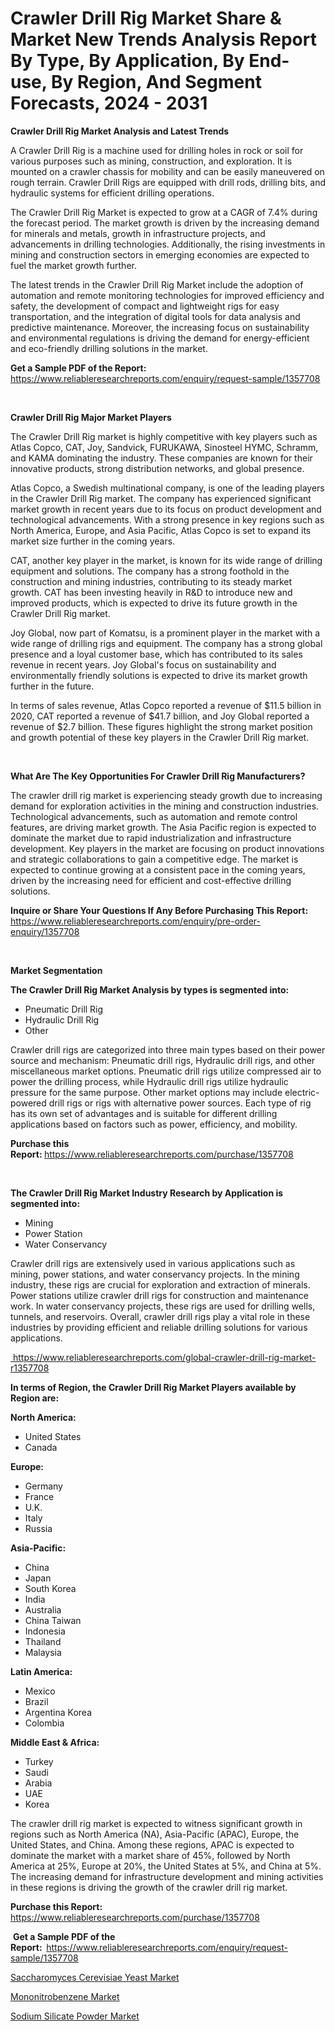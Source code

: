 <p><h1>Crawler Drill Rig Market Share & Market New Trends Analysis Report By Type, By Application, By End-use, By Region, And Segment Forecasts, 2024 - 2031</h1></p><p><strong>Crawler Drill Rig Market Analysis and Latest Trends</strong></p>
<p><p>A Crawler Drill Rig is a machine used for drilling holes in rock or soil for various purposes such as mining, construction, and exploration. It is mounted on a crawler chassis for mobility and can be easily maneuvered on rough terrain. Crawler Drill Rigs are equipped with drill rods, drilling bits, and hydraulic systems for efficient drilling operations.</p><p>The Crawler Drill Rig Market is expected to grow at a CAGR of 7.4% during the forecast period. The market growth is driven by the increasing demand for minerals and metals, growth in infrastructure projects, and advancements in drilling technologies. Additionally, the rising investments in mining and construction sectors in emerging economies are expected to fuel the market growth further.</p><p>The latest trends in the Crawler Drill Rig Market include the adoption of automation and remote monitoring technologies for improved efficiency and safety, the development of compact and lightweight rigs for easy transportation, and the integration of digital tools for data analysis and predictive maintenance. Moreover, the increasing focus on sustainability and environmental regulations is driving the demand for energy-efficient and eco-friendly drilling solutions in the market.</p></p>
<p><strong>Get a Sample PDF of the Report:&nbsp;</strong> <a href="https://www.reliableresearchreports.com/enquiry/request-sample/1357708">https://www.reliableresearchreports.com/enquiry/request-sample/1357708</a></p>
<p>&nbsp;</p>
<p><strong>Crawler Drill Rig Major Market Players</strong></p>
<p><p>The Crawler Drill Rig market is highly competitive with key players such as Atlas Copco, CAT, Joy, Sandvick, FURUKAWA, Sinosteel HYMC, Schramm, and KAMA dominating the industry. These companies are known for their innovative products, strong distribution networks, and global presence.</p><p>Atlas Copco, a Swedish multinational company, is one of the leading players in the Crawler Drill Rig market. The company has experienced significant market growth in recent years due to its focus on product development and technological advancements. With a strong presence in key regions such as North America, Europe, and Asia Pacific, Atlas Copco is set to expand its market size further in the coming years.</p><p>CAT, another key player in the market, is known for its wide range of drilling equipment and solutions. The company has a strong foothold in the construction and mining industries, contributing to its steady market growth. CAT has been investing heavily in R&D to introduce new and improved products, which is expected to drive its future growth in the Crawler Drill Rig market.</p><p>Joy Global, now part of Komatsu, is a prominent player in the market with a wide range of drilling rigs and equipment. The company has a strong global presence and a loyal customer base, which has contributed to its sales revenue in recent years. Joy Global's focus on sustainability and environmentally friendly solutions is expected to drive its market growth further in the future.</p><p>In terms of sales revenue, Atlas Copco reported a revenue of $11.5 billion in 2020, CAT reported a revenue of $41.7 billion, and Joy Global reported a revenue of $2.7 billion. These figures highlight the strong market position and growth potential of these key players in the Crawler Drill Rig market.</p></p>
<p>&nbsp;</p>
<p><strong>What Are The Key Opportunities For Crawler Drill Rig Manufacturers?</strong></p>
<p><p>The crawler drill rig market is experiencing steady growth due to increasing demand for exploration activities in the mining and construction industries. Technological advancements, such as automation and remote control features, are driving market growth. The Asia Pacific region is expected to dominate the market due to rapid industrialization and infrastructure development. Key players in the market are focusing on product innovations and strategic collaborations to gain a competitive edge. The market is expected to continue growing at a consistent pace in the coming years, driven by the increasing need for efficient and cost-effective drilling solutions.</p></p>
<p><strong>Inquire or Share Your Questions If Any Before Purchasing This Report:</strong> <a href="https://www.reliableresearchreports.com/enquiry/pre-order-enquiry/1357708">https://www.reliableresearchreports.com/enquiry/pre-order-enquiry/1357708</a></p>
<p>&nbsp;</p>
<p><strong>Market Segmentation</strong></p>
<p><strong>The Crawler Drill Rig Market Analysis by types is segmented into:</strong></p>
<p><ul><li>Pneumatic Drill Rig</li><li>Hydraulic Drill Rig</li><li>Other</li></ul></p>
<p><p>Crawler drill rigs are categorized into three main types based on their power source and mechanism: Pneumatic drill rigs, Hydraulic drill rigs, and other miscellaneous market options. Pneumatic drill rigs utilize compressed air to power the drilling process, while Hydraulic drill rigs utilize hydraulic pressure for the same purpose. Other market options may include electric-powered drill rigs or rigs with alternative power sources. Each type of rig has its own set of advantages and is suitable for different drilling applications based on factors such as power, efficiency, and mobility.</p></p>
<p><strong>Purchase this Report:&nbsp;</strong><a href="https://www.reliableresearchreports.com/purchase/1357708">https://www.reliableresearchreports.com/purchase/1357708</a></p>
<p>&nbsp;</p>
<p><strong>The Crawler Drill Rig Market Industry Research by Application is segmented into:</strong></p>
<p><ul><li>Mining</li><li>Power Station</li><li>Water Conservancy</li></ul></p>
<p><p>Crawler drill rigs are extensively used in various applications such as mining, power stations, and water conservancy projects. In the mining industry, these rigs are crucial for exploration and extraction of minerals. Power stations utilize crawler drill rigs for construction and maintenance work. In water conservancy projects, these rigs are used for drilling wells, tunnels, and reservoirs. Overall, crawler drill rigs play a vital role in these industries by providing efficient and reliable drilling solutions for various applications.</p></p>
<p><a href="https://www.reliableresearchreports.com/global-crawler-drill-rig-market-r1357708">&nbsp;https://www.reliableresearchreports.com/global-crawler-drill-rig-market-r1357708</a></p>
<p><strong>In terms of Region, the Crawler Drill Rig Market Players available by Region are:</strong></p>
<p>
    <p> <strong> North America: </strong>
        <ul>
            <li>United States</li>
            <li>Canada</li>
        </ul>
        </p> 
    <p> <strong> Europe: </strong>
        <ul>
            <li>Germany</li>
            <li>France</li>
            <li>U.K.</li>
            <li>Italy</li>
            <li>Russia</li>
        </ul>
        </p> 
    <p> <strong> Asia-Pacific: </strong>
        <ul>
            <li>China</li>
            <li>Japan</li>
            <li>South Korea</li>
            <li>India</li>
            <li>Australia</li>
            <li>China Taiwan</li>
            <li>Indonesia</li>
            <li>Thailand</li>
            <li>Malaysia</li>
        </ul>
        </p> 
    <p> <strong> Latin America: </strong>
        <ul>
            <li>Mexico</li>
            <li>Brazil</li>
            <li>Argentina Korea</li>
            <li>Colombia</li>
        </ul>
        </p> 
    <p> <strong> Middle East & Africa: </strong>
        <ul>
            <li>Turkey</li>
            <li>Saudi</li>
            <li>Arabia</li>
            <li>UAE</li>
            <li>Korea</li>
        </ul>
    </p>
    </p>
<p><p>The crawler drill rig market is expected to witness significant growth in regions such as North America (NA), Asia-Pacific (APAC), Europe, the United States, and China. Among these regions, APAC is expected to dominate the market with a market share of 45%, followed by North America at 25%, Europe at 20%, the United States at 5%, and China at 5%. The increasing demand for infrastructure development and mining activities in these regions is driving the growth of the crawler drill rig market.</p></p>
<p><strong>Purchase this Report: </strong><a href="https://www.reliableresearchreports.com/purchase/1357708">https://www.reliableresearchreports.com/purchase/1357708</a></p>
<p>&nbsp;<strong>Get a Sample PDF of the Report:&nbsp;&nbsp;</strong><a href="https://www.reliableresearchreports.com/enquiry/request-sample/1357708">https://www.reliableresearchreports.com/enquiry/request-sample/1357708</a></p>
<p><strong></strong></p>
<p><p><a href="https://www.linkedin.com/pulse/saccharomyces-cerevisiae-yeast-market-comprehensive-report-qwd4e?trackingId=9wJPifYB29rN%2BZfN5xIX%2Bw%3D%3D">Saccharomyces Cerevisiae Yeast Market</a></p><p><a href="https://www.linkedin.com/pulse/global-mononitrobenzene-market-size-trends-insights-projections-vuw5e?trackingId=fKkjzrFMRYIwViZTUCl5gg%3D%3D">Mononitrobenzene Market</a></p><p><a href="https://www.linkedin.com/pulse/decoding-sodium-silicate-powder-market-deep-dive-latest-trends-neg9e?trackingId=v7tug2Gc8OoREYbPK%2BIs8w%3D%3D">Sodium Silicate Powder Market</a></p></p>
